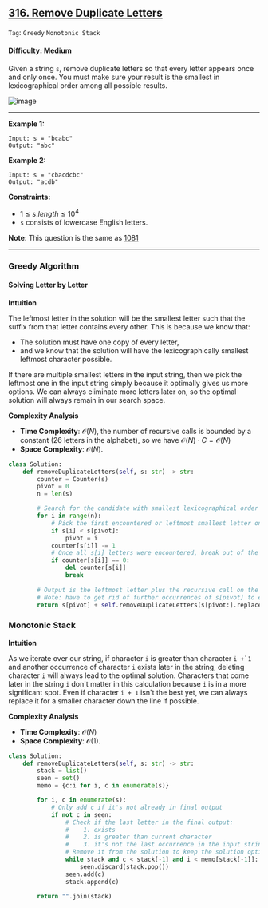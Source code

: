## [316. Remove Duplicate Letters](https://leetcode.com/problems/remove-duplicate-letters/)

```Tag```: ```Greedy``` ```Monotonic Stack```

#### Difficulty: Medium

Given a string ```s```, remove duplicate letters so that every letter appears once and only once. You must make sure your result is the smallest in lexicographical order among all possible results.

![image](https://github.com/quananhle/Python/assets/35042430/b07a6a7d-2bb1-454d-a5b5-d26bc42aa8db)

---

__Example 1:__
```
Input: s = "bcabc"
Output: "abc"
```

__Example 2:__
```
Input: s = "cbacdcbc"
Output: "acdb"
``` 

__Constraints:__

- $1 \le s.length \le 10^4$
- ```s``` consists of lowercase English letters.

__Note__: This question is the same as [1081](https://leetcode.com/problems/smallest-subsequence-of-distinct-characters/)

---

### Greedy Algorithm

#### Solving Letter by Letter

__Intuition__

The leftmost letter in the solution will be the smallest letter such that the suffix from that letter contains every other. This is because we know that: 
- The solution must have one copy of every letter, 
- and we know that the solution will have the lexicographically smallest leftmost character possible.

If there are multiple smallest letters in the input string, then we pick the leftmost one in the input string simply because it optimally gives us more options. We can always eliminate more letters later on, so the optimal solution will always remain in our search space.

__Complexity Analysis__

- __Time Complexity__: $\mathcal{O}(N)$, the number of recursive calls is bounded by a constant (26 letters in the alphabet), so we have $\mathcal{O}(N) \cdot C = \mathcal{O}(N)$
- __Space Complexity__: $\mathcal{O}(N)$.

```Python
class Solution:
    def removeDuplicateLetters(self, s: str) -> str:
        counter = Counter(s)
        pivot = 0
        n = len(s)

        # Search for the candidate with smallest lexicographical order
        for i in range(n):
            # Pick the first encountered or leftmost smallest letter only
            if s[i] < s[pivot]:
                pivot = i
            counter[s[i]] -= 1
            # Once all s[i] letters were encountered, break out of the loop 
            if counter[s[i]] == 0:
                del counter[s[i]]
                break
        
        # Output is the leftmost letter plus the recursive call on the remainder of the string
        # Note: have to get rid of further occurrences of s[pivot] to ensure that there are no duplicates
        return s[pivot] + self.removeDuplicateLetters(s[pivot:].replace(s[pivot], "")) if s else ""
```

### Monotonic Stack

__Intuition__

As we iterate over our string, if character ```i``` is greater than character ```i +`1``` and another occurrence of character ```i``` exists later in the string, deleting character ```i``` will always lead to the optimal solution. Characters that come later in the string ```i``` don't matter in this calculation because ```i``` is in a more significant spot. Even if character ```i + 1``` isn't the best yet, we can always replace it for a smaller character down the line if possible.

__Complexity Analysis__

- __Time Complexity__: $\mathcal{O}(N)$
- __Space Complexity__: $\mathcal{O}(1)$.

```Python
class Solution:
    def removeDuplicateLetters(self, s: str) -> str:
        stack = list()
        seen = set()
        memo = {c:i for i, c in enumerate(s)}

        for i, c in enumerate(s):
            # Only add c if it's not already in final output
            if not c in seen:
                # Check if the last letter in the final output:
                #    1. exists
                #    2. is greater than current character
                #    3. it's not the last occurrence in the input string
                # Remove it from the solution to keep the solution optimal
                while stack and c < stack[-1] and i < memo[stack[-1]]:
                    seen.discard(stack.pop())                            # seen.remove(stack.pop())
                seen.add(c)
                stack.append(c)
            
        return "".join(stack)
```
